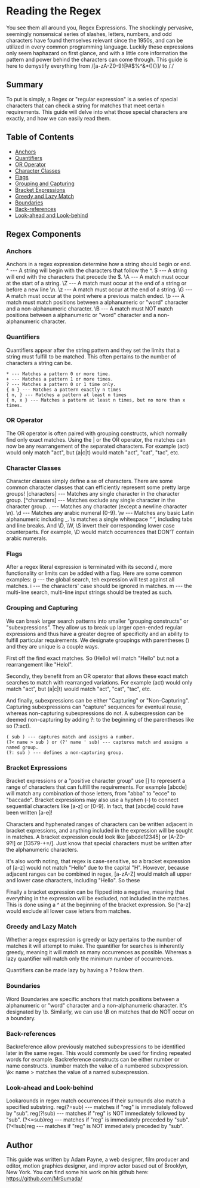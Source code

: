 # Reading the Regex

You see them all around you, Regex Expressions.  The shockingly pervasive, seemingly nonsensical series of slashes, letters, numbers, and odd characters have found themselves relevant since the 1950s, and can be utilized in every common programming language.  Luckily these expressions only seem haphazard on first glance, and with a little core information the pattern and power behind the characters can come through. This guide is here to demystify everything from /[a-zA-Z0-9!@#$%^&*(){}]/ to /./

## Summary

To put is simply, a Regex or "regular expression" is a series of special characters that can check a string for matches that meet certain requirements. This guide will delve into what those special characters are exactly, and how we can easily read them.

## Table of Contents

- [Anchors](#anchors)
- [Quantifiers](#quantifiers)
- [OR Operator](#or-operator)
- [Character Classes](#character-classes)
- [Flags](#flags)
- [Grouping and Capturing](#grouping-and-capturing)
- [Bracket Expressions](#bracket-expressions)
- [Greedy and Lazy Match](#greedy-and-lazy-match)
- [Boundaries](#boundaries)
- [Back-references](#back-references)
- [Look-ahead and Look-behind](#look-ahead-and-look-behind)

## Regex Components

### Anchors

Anchors in a regex expression determine how a string should begin or end.
    ^ --- A string will begin with the characters that follow the ^.
    $ --- A string will end with the characters that precede the $.
    \A --- A match must occur at the start of a string.
    \Z --- A match must occur at the end of a string or before a new line \n.
    \z --- A match must occur at the end of a string.
    \G --- A match must occur at the point where a previous match ended.
    \b --- A match must match positions between a alphanumeric or "word" character and a non-alphanumeric character.
    \B --- A match must NOT match positions between a alphanumeric or "word" character and a non-alphanumeric character.


### Quantifiers

Quantifiers appear after the string pattern and they set the limits that a string must fulfill to be matched.  This often pertains to the number of characters a string can be. 

    * --- Matches a pattern 0 or more time.
    + --- Matches a pattern 1 or more times.
    ? --- Matches a pattern 0 or 1 time only.
    { n } --- Matches a pattern exactly n times
    { n, } --- Matches a pattern at least n times
    { n, x } --- Matches a pattern at least n times, but no more than x times.

### OR Operator

The OR operator is often paired with grouping constructs, which normally find only exact matches.  Using the | or the OR operator, the matches can now be any rearrangement of the separated characters. For example (act) would only match "act", but (a|c|t) would match "act", "cat", "tac", etc. 

### Character Classes

Character classes simply define a se of characters.  There are some common character classes that can efficiently represent some pretty large groups!
    [characters] --- Matches any single character in the character group.
    [^characters] --- Matches exclude any single character in the character group.
    . --- Matches any character (except a newline character \n).
    \d --- Matches any arabic numeral (0-9).
    \w --- Matches any basic Latin alphanumeric including _.
    \s matches a single whitespace “ “, including tabs and line breaks.
And \D, \W, \S invert their corresponding lower case counterparts.  For example, \D would match occurrences that DON'T contain arabic numerals.

### Flags

After a regex literal expression is terminated with its second /, more functionality or limits can be added with a flag. Here are some common examples:
    g --- the global search, teh expression will test against all matches.
    i --- the characters' case should be ignored in matches.
    m --- the multi-line search, multi-line input strings should be treated as such.

### Grouping and Capturing

We can break larger search patterns into smaller "grouping constructs" or "subexpressions".  They allow us to break up larger open-ended regular expressions and thus have a greater degree of specificity and an ability to fulfill particular requirements. We designate groupings with parentheses () and they are unique is a couple ways. 

First off the find exact matches. So (Hello) will match "Hello" but not a rearrangement like "Helol". 

Secondly, they benefit from an OR operator that allows these exact match searches to match with rearranged
variations.  For example (act) would only match "act", but (a|c|t) would match "act", "cat", "tac", etc. 

And finally, subexpressions can be either "Capturing" or "Non-Capturing". Capturing subexpressions can "capture" sequences for eventual reuse, whereas non-capturing subexpressions do not.  A subexpression can be deemed non-capturing by adding ?: to the beginning of the parentheses like so (?:act).

    ( sub ) --- captures match and assigns a number.
    (?< name > sub ) or (?' name ' sub) --- captures match and assigns a named group.
    (?: sub ) --- defines a non-capturing group.

### Bracket Expressions

Bracket expressions or a "positive character group" use [] to represent a range of characters that can fulfill the requirements. For example [abcde] will match any combination of those letters, from "abba" to "ecce" to "baccade". Bracket expressions may also use a hyphen (-) to connect sequential characters like [a-z] or [0-9]. In fact, that [abcde] could have been written [a-e]!

Characters and hyphenated ranges of characters can be written adjacent in bracket expressions, and anything included in the expression will be sought in matches.  A bracket expression could look like [abcde12345] or [A-Z0-9?!] or [13579-+=/].  Just know that special characters must be written after the alphanumeric characters. 

It's also worth noting, that regex is case-sensitive, so a bracket expression of [a-z] would not match "Hello" due to the capital "H".  However, because adjacent ranges can be combined in regex, [a-zA-Z] would match all upper and lower case characters, including "Hello". So these 

Finally a bracket expression can be flipped into a negative, meaning that everything in the expression will be excluded, not included in the matches. This is done using a ^ at the beginning of the bracket expression. So [^a-z] would exclude all lower case letters from matches.

### Greedy and Lazy Match

Whether a regex expression is greedy or lazy pertains to the number of matches it will attempt to make.
The quantifier for searches is inherently greedy, meaning it will match as many occurrences as possible. Whereas a lazy quantifier will match only the minimum number of occurrences.

Quantifiers can be made lazy by having a ? follow them. 

### Boundaries

Word Boundaries are specific anchors that match positions between a alphanumeric or "word" character and a non-alphanumeric character. It's designated by \b. Similarly, we can use \B on  matches that do NOT occur on a boundary.

### Back-references

Backreference allow previously matched subexpressions to be identified later in the same regex. This would commonly be used for finding repeated words for example. Backreference constructs can be either number or name constructs. 
\number match the value of a numbered subexpression. 
\k< name > matches the value of a named subexpression.

### Look-ahead and Look-behind

Lookarounds in regex match occurrences if their surrounds also match a specified substring. 
reg(?=sub) --- matches if "reg" is immediately followed by "sub".
reg(?!sub) --- matches if "reg" is NOT immediately followed by "sub".
(?<=sub)reg --- matches if "reg" is immediately preceded by "sub".
(?<!sub)reg --- matches if "reg" is NOT immediately preceded by "sub".


## Author

This guide was written by Adam Payne, a web designer, film producer and editor, motion graphics designer, and improv actor based out of Brooklyn, New York. You can find some his work on his github here: https://github.com/MrSumada/
